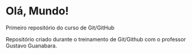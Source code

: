 # Olá, Mundo!
 Primeiro repositório do curso de Git/GitHub

 Repositório criado durante o treinamento de Git/Github com o professor Gustavo Guanabara.
